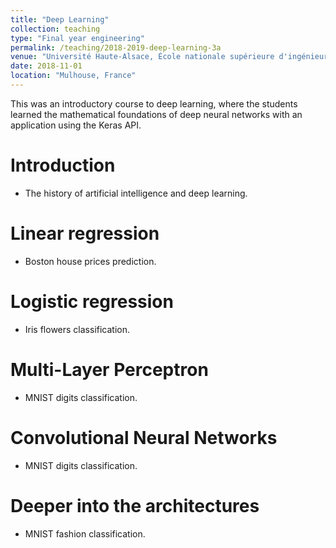 ```yaml
---
title: "Deep Learning"
collection: teaching
type: "Final year engineering"
permalink: /teaching/2018-2019-deep-learning-3a
venue: "Université Haute-Alsace, École nationale supérieure d'ingénieurs Sud-Alsace"
date: 2018-11-01
location: "Mulhouse, France"
---
```


This was an introductory course to deep learning, where the students learned the mathematical foundations of deep neural networks with an application using the Keras API.    	

Introduction
======
* The history of artificial intelligence and deep learning. 

Linear regression 
======
* Boston house prices prediction. 

Logistic regression
======
* Iris flowers classification.

Multi-Layer Perceptron 
======
* MNIST digits classification. 

Convolutional Neural Networks
======
* MNIST digits classification. 

Deeper into the architectures
======
* MNIST fashion classification.     